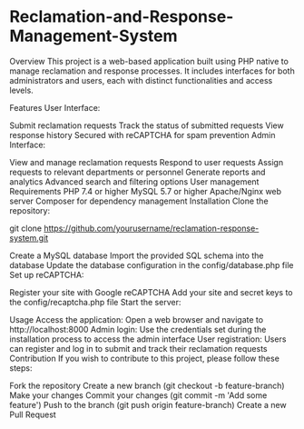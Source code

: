 ﻿# Reclamation-and-Response-Management-System
Overview
This project is a web-based application built using PHP native to manage reclamation and response processes. It includes interfaces for both administrators and users, each with distinct functionalities and access levels.

Features
User Interface:

Submit reclamation requests
Track the status of submitted requests
View response history
Secured with reCAPTCHA for spam prevention
Admin Interface:

View and manage reclamation requests
Respond to user requests
Assign requests to relevant departments or personnel
Generate reports and analytics
Advanced search and filtering options
User management
Requirements
PHP 7.4 or higher
MySQL 5.7 or higher
Apache/Nginx web server
Composer for dependency management
Installation
Clone the repository:

git clone https://github.com/yourusername/reclamation-response-system.git


Create a MySQL database
Import the provided SQL schema into the database
Update the database configuration in the config/database.php file
Set up reCAPTCHA:

Register your site with Google reCAPTCHA
Add your site and secret keys to the config/recaptcha.php file
Start the server:

Usage
Access the application: Open a web browser and navigate to http://localhost:8000
Admin login: Use the credentials set during the installation process to access the admin interface
User registration: Users can register and log in to submit and track their reclamation requests
Contribution
If you wish to contribute to this project, please follow these steps:

Fork the repository
Create a new branch (git checkout -b feature-branch)
Make your changes
Commit your changes (git commit -m 'Add some feature')
Push to the branch (git push origin feature-branch)
Create a new Pull Request
